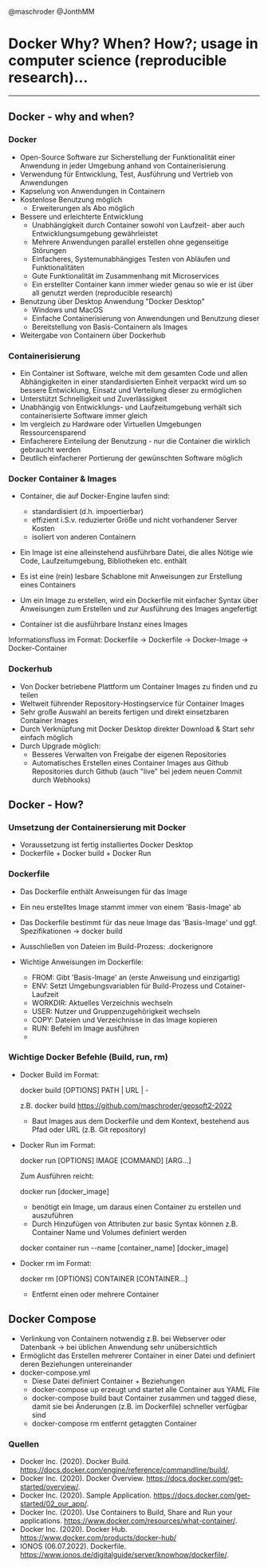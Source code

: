 @maschroder @JonthMM

Docker
Why? When? How?; usage in computer science (reproducible research)...
=====


---------------------------------------------------------------------

Docker - why and when?
----------------------

### Docker 

- Open-Source Software zur Sicherstellung der Funktionalität einer Anwendung in jeder Umgebung anhand von Containerisierung
- Verwendung für Entwicklung, Test, Ausführung und Vertrieb von Anwendungen
- Kapselung von Anwendungen in Containern
- Kostenlose Benutzung möglich
    - Erweiterungen als Abo möglich
- Bessere und erleichterte Entwicklung 
    - Unabhängigkeit durch Container sowohl von Laufzeit- aber auch Entwicklungsumgebung gewährleistet
    - Mehrere Anwendungen parallel erstellen ohne gegenseitige Störungen
    - Einfacheres, Systemunabhängiges Testen von Abläufen und Funktionalitäten
    - Gute Funktionalität im Zusammenhang mit Microservices
    - Ein erstellter Container kann immer wieder genau so wie er ist über all genutzt werden (reproducible research)
- Benutzung über Desktop Anwendung "Docker Desktop"
    - Windows und MacOS
    - Einfache Containerisierung von Anwendungen und Benutzung dieser
    - Bereitstellung von Basis-Containern als Images
- Weitergabe von Containern über Dockerhub

### Containerisierung

- Ein Container ist Software, welche mit dem gesamten Code und allen Abhängigkeiten in einer standardisierten Einheit verpackt wird um so bessere Entwicklung, Einsatz und Verteilung dieser zu ermöglichen
- Unterstützt Schnelligkeit und Zuverlässigkeit
- Unabhängig von Entwicklungs- und Laufzeitumgebung verhält sich containerisierte Software immer gleich
- Im vergleich zu Hardware oder Virtuellen Umgebungen Ressourcensparend
- Einfacherere Einteilung der Benutzung - nur die Container die wirklich gebraucht werden
- Deutlich einfacherer Portierung der gewünschten Software möglich

### Docker Container & Images

- Container, die auf Docker-Engine laufen sind:
  - standardisiert (d.h. impoertierbar)
  - effizient i.S.v. reduzierter Größe und nicht vorhandener Server Kosten
  - isoliert von anderen Containern
  
- Ein Image ist eine alleinstehend ausführbare Datei, die alles Nötige wie Code, Laufzeitumgebung, Bibliotheken etc. enthält
- Es ist eine (rein) lesbare Schablone mit Anweisungen zur Erstellung eines Containers
- Um ein Image zu erstellen, wird ein Dockerfile mit einfacher Syntax über Anweisungen zum Erstellen und zur Ausführung des Images angefertigt
- Container ist die ausführbare Instanz eines Images

Informationsfluss im Format: Dockerfile -> Dockerfile -> Docker-Image -> Docker-Container

### Dockerhub

- Von Docker betriebene Plattform um Container Images zu finden und zu teilen
- Weltweit führender Repository-Hostingservice für Container Images
- Sehr große Auswahl an bereits fertigen und direkt einsetzbaren Container Images
- Durch Verknüpfung mit Docker Desktop direkter Download & Start sehr einfach möglich
- Durch Upgrade möglich:
  - Besseres Verwalten von Freigabe der eigenen Repositories
  - Automatisches Erstellen eines Container Images aus Github Repositories durch Github (auch "live" bei jedem neuen Commit durch Webhooks)

Docker - How?
-------------

### Umsetzung der Containersierung mit Docker

- Voraussetzung ist fertig installiertes Docker Desktop 
- Dockerfile + Docker build + Docker Run

### Dockerfile 

- Das Dockerfile enthält Anweisungen für das Image
- Ein neu erstelltes Image stammt immer von einem 'Basis-Image' ab
- Das Dockerfile bestimmt für das neue Image das 'Basis-Image' und ggf. Spezifikationen 
  -> docker build
- Ausschließen von Dateien im Build-Prozess: .dockerignore

- Wichtige Anweisungen im Dockerfile:

   - FROM: Gibt 'Basis-Image' an (erste Anweisung und einzigartig)
   - ENV: Setzt Umgebungsvariablen für Build-Prozess und Cotainer-Laufzeit
   - WORKDIR: Aktuelles Verzeichnis wechseln
   - USER: Nutzer und Gruppenzugehörigkeit wechseln
   - COPY: Dateien und Verzeichnisse in das Image kopieren
   - RUN: Befehl im Image ausführen
   - 

### Wichtige Docker Befehle (Build, run, rm)

- Docker Build im Format:

    docker build [OPTIONS] PATH | URL | -
    
    z.B.  docker build https://github.com/maschroder/geosoft2-2022
  
    - Baut Images aus dem Dockerfile und dem Kontext, bestehend aus Pfad oder URL (z.B. Git repository)


- Docker Run im Format:

   docker run [OPTIONS] IMAGE [COMMAND] [ARG...]
   
   Zum Ausführen reicht:
   
   docker run [docker_image]
   
   - benötigt ein Image, um daraus einen Container zu erstellen und auszuführen
   - Durch Hinzufügen von Attributen zur basic Syntax können z.B. Container Name und Volumes definiert werden

   docker container run --name [container_name] [docker_image]
   
   
- Docker rm im Format:
   
   docker rm [OPTIONS] CONTAINER [CONTAINER...]
   
   - Entfernt einen oder mehrere Container
   


Docker Compose
--------------

- Verlinkung von Containern notwendig z.B. bei Webserver oder Datenbank -> bei üblichen Anwendung sehr unübersichtlich
- Ermöglicht das Erstellen mehrerer Container in einer Datei und definiert deren Beziehungen untereinander
- docker-compose.yml 
   - Diese Datei definiert Container + Beziehungen
   - docker-compose up erzeugt und startet alle Container aus YAML File
   - docker-compose build baut Container zusammen und tagged diese, damit sie bei Änderungen (z.B. im Dockerfile) schneller verfügbar sind
   - docker-compose rm entfernt getaggten Container

### Quellen

- Docker Inc. (2020). Docker Build. https://docs.docker.com/engine/reference/commandline/build/.
- Docker Inc. (2020). Docker Overview. https://docs.docker.com/get-started/overview/.
- Docker Inc. (2020). Sample Application. https://docs.docker.com/get-started/02_our_app/.
- Docker Inc. (2020). Use Containers to Build, Share and Run your applications. https://www.docker.com/resources/what-container/.
- Docker Inc. (2020). Docker Hub. https://www.docker.com/products/docker-hub/
- IONOS (06.07.2022). Dockerfile. https://www.ionos.de/digitalguide/server/knowhow/dockerfile/.
